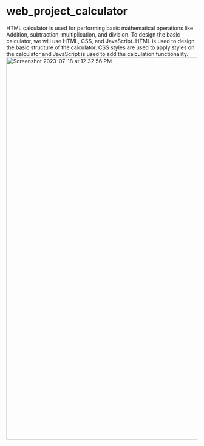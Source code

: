 # web_project_calculator
HTML calculator is used for performing basic mathematical operations like Addition, subtraction, multiplication, and division.
To design the basic calculator, we will use HTML, CSS, and JavaScript. HTML is used to design the basic structure of the calculator. CSS styles are used to apply styles on the calculator and JavaScript is used to add the calculation functionality.
<img width="1006" alt="Screenshot 2023-07-18 at 12 32 56 PM" src="https://github.com/VINAY-SAINI/web_project_calculator/assets/65601865/1db64407-cd4b-4366-9b33-4b964399e237">

